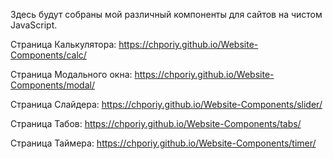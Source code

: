Здесь будут собраны мой различный компоненты для сайтов на чистом JavaScript.

Страница Калькулятора: https://chporiy.github.io/Website-Components/calc/

Страница Модального окна: https://chporiy.github.io/Website-Components/modal/

Страница Слайдера: https://chporiy.github.io/Website-Components/slider/

Страница Табов: https://chporiy.github.io/Website-Components/tabs/

Страница Таймера: https://chporiy.github.io/Website-Components/timer/
